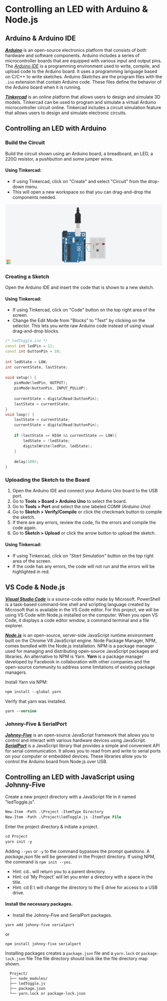 # Controlling an LED with Arduino & Node.js
<!-- Arduino & Arduino IDE -->
## Arduino & Arduino IDE
[***Arduino***](https://www.arduino.cc/) is an open-source electronics platform that consists of both hardware and software components. Arduino includes a series of microcontroller boards that are equipped with various input and output pins. The [*Arduino IDE*](https://www.arduino.cc/en/software/) is a programming environment used to write, compile, and upload code to the Arduino board. It uses a programming language based on C/C++ to write sketches. Arduino *Sketches* are the program files with the `.ino` extension that contain Arduino code. These files define the behavior of the Arduino board when it is running.
<!-- Tinkercad -->
[***Tinkercad***](https://www.tinkercad.com/) is an online platform that allows users to design and simulate 3D models. Tinkercad can be used to program and simulate a virtual Arduino microcontroller circuit online. Tinkercad includes a circuit simulation feature that allows users to design and simulate electronic circuits.

## Controlling an LED with Arduino

### Build the Circuit

Build the circuit shown using an Arduino board, a breadboard, an LED, a 220Ω resistor, a pushbutton and some jumper wires.

#### Using Tinkercad:
- If using Tinkercad, click on "Create" and select "Circuit" from the drop-down menu.
- This will open a new workspace so that you can drag-and-drop the components needed.

![Arduino LED & Pushbutton Circuit](screenshot/LED_Toggle.png)

### Creating a Sketch
Open the Arduino IDE and insert the code that is shown to a new sketch.

#### Using Tinkercad:
- If using Tinkercad, click on "Code" button on the top right area of the screen.
- Change the Edit Mode from "Blocks" to "Text" by clicking on the selector. This lets you write raw Arduino code instead of using visual drag-and-drop blocks.

```ino
/* ledToggle.ino */
const int ledPin = 11;
const int buttonPin = 10;

int ledState = LOW;
int currentState, lastState;

void setup() {
    pinMode(ledPin, OUTPUT);
    pinMode(buttonPin, INPUT_PULLUP);

    currentState = digitalRead(buttonPin);
    lastState = currentState;
}
void loop() {
    lastState = currentState;
    currentState = digitalRead(buttonPin);

    if (lastState == HIGH && currentState == LOW){
        ledState = !ledState;
        digitalWrite(ledPin, ledState);
    }

    delay(100);
}
```

### Uploading the Sketch to the Board
1. Open the Arduino IDE and connect your Arduino Uno board to the USB port.
2. Go to **Tools > Board > Arduino Uno** to select the board.
3. Go to **Tools > Port** and select the one labeled *COM# (Arduino Uno)*
4. Go to **Sketch > Verify/Compile** or click the checkmark button to compile the sketch.
5. If there are any errors, review the code, fix the errors and compile the code again.
6. Go to **Sketch > Upload** or click the arrow button to upload the sketch.
#### Using Tinkercad:
- If using Tinkercad, click on *"Start Simulation"* button on the top right area of the screen.
- If the code has any errors, the code will not run and the errors will be highlighted in red.

## VS Code & Node.js
[***Visual Studio Code***](https://code.visualstudio.com/) is a source-code editor made by Microsoft. PowerShell is a task-based command-line shell and scripting language created by Microsoft that is available in the VS Code editor. For this project, we will be using VS Code with Node.js installed on the computer. When you open VS Code, it displays a code editor window, a command terminal and a file explorer.

[***Node.js***](https://nodejs.org/) is an open-source, server-side JavaScript runtime environment built on the Chrome V8 JavaScript engine. Node Package Manager, NPM, comes bundled with the Node.js installation. NPM is a package manager used for managing and distributing open-source JavaScript packages and libraries. An alternative to NPM is Yarn. ***Yarn*** is a package manager developed by Facebook in collaboration with other companies and the open-source community to address some limitations of existing package managers.
<!-- Yarn Package Manager -->
Install Yarn via NPM:
```ps
npm install --global yarn
```
Verify that yarn was installed.
```ps
yarn --version
```
### Johnny-Five & SerialPort
[***Johnny-Five***](https://johnny-five.io/) is an open-source JavaScript framework that allows you to control and interact with various hardware devices using JavaScript. [***SerialPort***](https://serialport.io/) is a JavaScript library that provides a simple and convenient API for serial communication. It allows you to read from and write to serial ports on your computer or embedded devices. These libraries allow you to control the Arduino board from Node.js over USB.

## Controlling an LED with JavaScript using Johnny-Five

Create a new project directory with a JavaScript file in it named "ledToggle.js".
```ps
New-Item -Path .\Project -ItemType Directory
New-Item -Path .\Project\ledToggle.js -ItemType File
```
Enter the project directory & initiate a project.
```ps
cd Project
yarn init -y
```
Adding `--yes` or `-y` to the command bypasses the prompt questions. A *package.json* file will be generated in the Project directory.
If using NPM, the command is `npm init --yes`.
- Hint: cd.. will return you to a parent directory.
- Hint: cd 'My Project' will let you enter a directory with a space in the title.
- Hint: cd E:\ will change the directory to the E drive for access to a USB drive.

#### Install the necessary packages.

- Install the Johnny-Five and SerialPort packages.
```shell
yarn add johnny-five serialport
```
or
```shell
npm install johnny-five serialport
```
Installing packages creates a `package.json` file and a `yarn.lock` or `package-lock.json` file
The file directory should look like the file directory map shown.

```
  Project/
  ├── node_modules/
  ├── ledToggle.js
  ├── package.json
  └── yarn.lock or package-lock.json
```
